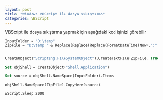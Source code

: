 ```yaml
---
layout: post
title: "Windows VBScript ile dosya sıkıştırma"
categories: VBScript
---
```

VBScript ile dosya sıkıştırma yapmak için aşağıdaki kod işinizi görebilir
```vb
InputFolder = "D:\temp"
ZipFile = "D:\temp " & Replace(Replace(Replace(FormatDateTime(Now),":","-"),".","-"),"/","-") &".zip"


CreateObject("Scripting.FileSystemObject").CreateTextFile(ZipFile, True).Write "PK" & Chr(5) & Chr(6) & String(18, vbNullChar)

Set objShell = CreateObject("Shell.Application")

Set source = objShell.NameSpace(InputFolder).Items

objShell.NameSpace(ZipFile).CopyHere(source)

wScript.Sleep 2000

```
